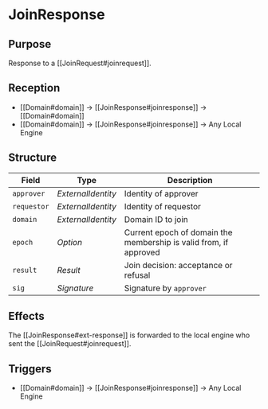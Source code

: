 # JoinResponse

## Purpose

<!-- --8<-- [start:purpose] -->
Response to a [[JoinRequest#joinrequest]].
<!-- --8<-- [end:purpose] -->

## Reception

<!-- --8<-- [start:reception] -->
- [[Domain#domain]] $\to$ [[JoinResponse#joinresponse]] $\to$ [[Domain#domain]]
- [[Domain#domain]] $\to$ [[JoinResponse#joinresponse]] $\to$ Any Local Engine
<!-- --8<-- [end:reception] -->

## Structure

| Field       | Type               | Description                                                       |
|-------------|--------------------|-------------------------------------------------------------------|
| `approver`  | *ExternalIdentity* | Identity of approver                                              |
| `requestor` | *ExternalIdentity* | Identity of requestor                                             |
| `domain`    | *ExternalIdentity* | Domain ID to join                                                 |
| `epoch`     | *Option<u32>*      | Current epoch of domain the membership is valid from, if approved |
| `result`    | *Result*           | Join decision: acceptance or refusal                              |
| `sig`       | *Signature*        | Signature by `approver`                                           |

## Effects

The [[JoinResponse#ext-response]] is forwarded to the local engine who sent the [[JoinRequest#joinrequest]].

## Triggers

<!-- --8<-- [start:triggers] -->
- [[Domain#domain]] $\to$ [[JoinResponse#joinresponse]] $\to$ Any Local Engine
<!-- --8<-- [end:triggers] -->
